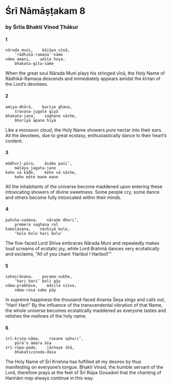 # Śrī Nāmāṣṭakam 8

### by Śrīla Bhakti Vinod Ṭhākur

#### 1

    nārada muni,    bājāya vīṇā,
        ‘rādhikā-ramaṇa’-nāme
    nāma amani,    udita hoya,
        bhakata-gīta-sāme

When the great soul Nārada Muni plays his stringed vīṇā, the Holy Name of Rādhikā-Ramaṇa descends and immediately appears amidst the kīrtan of the Lord’s devotees.

#### 2

    amiya-dhārā,    bariṣe ghana,
        śravana-jugale giyā
    bhakata-jana,    saghane nāche,
        bhoriyā āpana hiyā

Like a monsoon cloud, the Holy Name showers pure nectar into their ears. All the devotees, due to great ecstasy, enthusiastically dance to their heart’s content.

#### 3

    mādhurī-pūra,    āsabo paśi’,
        mātāya jagata-jane
    keho vā kā̐de,    keho vā nāche,
        keho māte mane mane

All the inhabitants of the universe become maddened upon entering these intoxicating showers of divine sweetness. Some people cry, some dance and others become fully intoxicated within their minds.

#### 4

    pañcha-vadana,    nārade dhori’,
        premera saghana rol
    kamalāsana,    nāchiyā bole,
        ‘bolo bolo hari bolo’

The five-faced Lord Shiva embraces Nārada Muni and repeatedly makes loud screams of ecstatic joy, while Lord Brahmā dances very ecstatically and exclaims, “All of you chant ‘Haribol ! Haribol!’”

#### 5

    sahasrānana,    parama-sukhe,
        ‘hari hari’ boli gāy
    nāma-prabhāve,    mātilo viśva,
        nāma-rasa sabe pāy

In supreme happiness the thousand-faced Ananta Śeṣa sings and calls out, “Hari! Hari!” By the influence of the transcendental vibration of that Name, the whole universe becomes ecstatically maddened as everyone tastes and relishes the mellows of the holy name.

#### 6

    śrī-kṛṣṇa-nāma,    rasane sphuri’,
        pūrā’o āmāra āśa
    śrī-rūpa-pade,    jāchaye ihā,
        bhakativinoda-dāsa

The Holy Name of Śrī Krishna has fulfilled all my desires by thus manifesting on everyone’s tongue. Bhakti Vinod, the humble servant of the Lord, therefore prays at the feet of Śrī Rūpa Goswāmī that the chanting of Harinām may always continue in this way.

